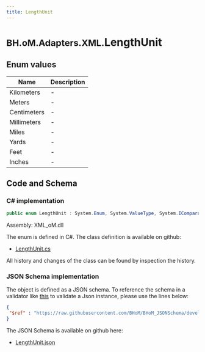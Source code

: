 ```yaml
---
title: LengthUnit
---
```


# <small>BH.oM.Adapters.XML.</small>**LengthUnit**



## Enum values

| Name            | Description                                                    |
|-----------------|----------------------------------------------------------------|
| Kilometers |  -  |
| Meters |  -  |
| Centimeters |  -  |
| Millimeters |  -  |
| Miles |  -  |
| Yards |  -  |
| Feet |  -  |
| Inches |  -  |


## Code and Schema

### C# implementation

``` C# title="C#"
public enum LengthUnit : System.Enum, System.ValueType, System.IComparable, System.ISpanFormattable, System.IFormattable, System.IConvertible
```

Assembly: XML_oM.dll

The enum is defined in C#. The class definition is available on github:

- [LengthUnit.cs](https://github.com/BHoM/XML_Toolkit/blob/develop/XML_oM/GBXML\Enums\LengthUnit.cs)

All history and changes of the class can be found by inspection the history.
### JSON Schema implementation

The object is defined as a JSON schema. To reference the schema in a validator like [this](https://www.jsonschemavalidator.net/) to validate a Json instance, please use the lines below:

``` json title="JSON Schema"
{
 "$ref" : "https://raw.githubusercontent.com/BHoM/BHoM_JSONSchema/develop/XML_oM/LengthUnit.json"
}
```

The JSON Schema is available on github here:

- [LengthUnit.json](https://github.com/BHoM/BHoM_JSONSchema/blob/develop/XML_oM/LengthUnit.json)
